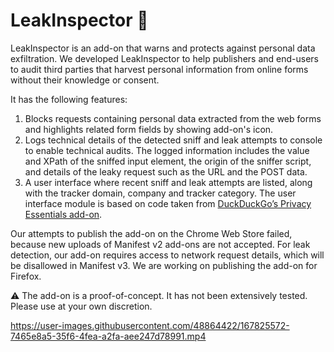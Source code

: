 # LeakInspector 🎇

LeakInspector is an add-on that warns and protects against personal data exfiltration. We developed LeakInspector to help publishers and end-users to audit third parties that harvest personal information from online forms without their knowledge or consent.

It has the following features:
 1. Blocks requests containing personal data extracted from the web forms and highlights related form fields by showing add-on's icon.
 2. Logs technical details of the detected sniff and leak attempts to console to enable technical audits. The logged information includes the value and XPath of the sniffed input element, the origin of the sniffer script, and details of the leaky request such as the URL and the POST data.
 3. A user interface where recent sniff and leak attempts are listed, along with the tracker domain, company and tracker category. The user interface module is based on code taken from [DuckDuckGo’s Privacy Essentials add-on](https://chrome.google.com/webstore/detail/duckduckgo-privacy-essent/bkdgflcldnnnapblkhphbgpggdiikppg?hl=en).
 
Our attempts to publish the add-on on the Chrome Web Store failed, because new uploads of Manifest v2 add-ons are not accepted. For leak detection, our add-on requires access to network request details, which will be disallowed in Manifest v3. We are working on publishing the add-on for Firefox.

⚠️ The add-on is a proof-of-concept. It has not been extensively tested. Please use at your own discretion.




https://user-images.githubusercontent.com/48864422/167825572-7465e8a5-35f6-4fea-a2fa-aee247d78991.mp4

